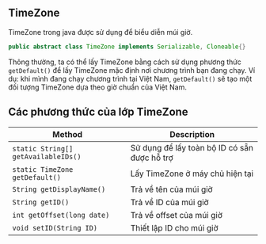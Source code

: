 ## TimeZone
TimeZone trong java được sử dụng để biểu diễn múi giờ. 

```java
public abstract class TimeZone implements Serializable, Cloneable{}
```  

Thông thường, ta có thể lấy TimeZone bằng cách sử dụng phương thức `getDefault()` để lấy TimeZone mặc định nơi chương trình bạn đang chạy. Ví dụ: khi mình đang chạy chương trình tại Việt Nam, `getDefault()` sẽ tạo một đối tượng TimeZone dựa theo giờ chuẩn của Việt Nam.  

## Các phương thức của lớp TimeZone 

| Method | Description |
| --- | --- |
| `static String[] getAvailableIDs()` | Sử dụng để lấy toàn bộ ID có sẵn được hỗ trợ | 
| `static TimeZone getDefault()` | Lấy TimeZone ở máy chủ hiện tại | 
| `String getDisplayName()` | Trả về tên của múi giờ | 
| `String getID()` | Trả về ID của múi giờ | 
| `int getOffset(long date)` | Trả về offset của múi giờ | 
| `void setID(String ID)` | Thiết lập ID cho múi giờ |  



```
